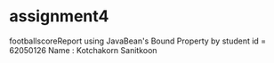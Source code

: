 # assignment4
footballscoreReport using JavaBean's Bound Property by student id = 62050126 Name : Kotchakorn Sanitkoon
